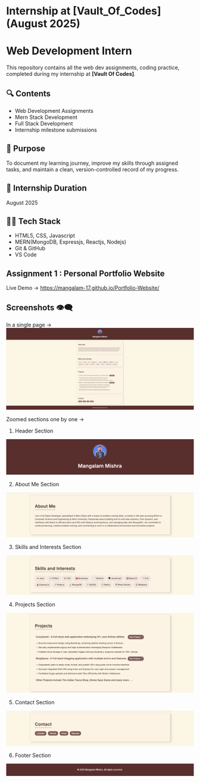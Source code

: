 # Internship at [Vault_Of_Codes] (August 2025)
# Web Development Intern 

This repository contains all the web dev assignments, coding practice, completed during my internship at **[Vault Of Codes]**.

## 🔍 Contents
- Web Development Assignments
- Mern Stack Development
- Full Stack Development
- Internship milestone submissions

## 🚧 Purpose
To document my learning journey, improve my skills through assigned tasks, and maintain a clean, version-controlled record of my progress.

## 📅 Internship Duration
August 2025

## 👨‍💻 Tech Stack
- HTML5, CSS, Javascript
- MERN(MongoDB, Expressjs, Reactjs, Nodejs)
- Git & GitHub
- VS Code

## Assignment 1 : Personal Portfolio Website

Live Demo -> https://mangalam-17.github.io/Portfolio-Website/

## Screenshots 👁️‍🗨️

In a single page ->
![Complete Portfolio](https://github.com/Mangalam-17/Vault-Of-Codes-Internship-2025/blob/f67283012e3a8d2515e1758d7d3d65ea9a2598ff/Assignment-1/Complete.png)

Zoomed sections one by one ->

1. Header Section

![Header Section](https://github.com/Mangalam-17/Portfolio-Website/blob/df020292892bd30e3301fd3eda9f2bbfd5be08e0/Screenshots/Header.png)

2. About Me Section

![About Me Section](https://github.com/Mangalam-17/Portfolio-Website/blob/d09d9766c17b66253168dd3ac70221e70b0df284/Screenshots/AboutMe.png)

3. Skills and Interests Section

![Skills and Interests Section](https://github.com/Mangalam-17/Portfolio-Website/blob/d09d9766c17b66253168dd3ac70221e70b0df284/Screenshots/Skills%26Interests.png)

4. Projects Section

![Projects Section](https://github.com/Mangalam-17/Portfolio-Website/blob/d09d9766c17b66253168dd3ac70221e70b0df284/Screenshots/Projects.png)

5. Contact Section

![Contact Section](https://github.com/Mangalam-17/Portfolio-Website/blob/d09d9766c17b66253168dd3ac70221e70b0df284/Screenshots/Contacts.png)

6. Footer Section

![Footer Section](https://github.com/Mangalam-17/Portfolio-Website/blob/d09d9766c17b66253168dd3ac70221e70b0df284/Screenshots/Footer.png)
